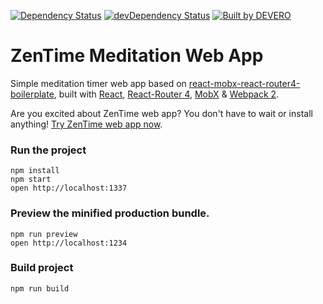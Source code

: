 <!-- [![Build Status](https://circleci.com/gh/alexdevero/zentime-meditation-web-app.svg?style=shield&circle-token=:circle-token)](https://circleci.com/gh/alexdevero/zentime-meditation-web-app/) -->
[![Dependency Status](https://david-dm.org/alexdevero/zentime-meditation-web-app.svg?style=flat)](https://david-dm.org/alexdevero/zentime-meditation-web-app)
[![devDependency Status](https://david-dm.org/alexdevero/zentime-meditation-web-app/dev-status.svg?style=flat)](https://david-dm.org/alexdevero/zentime-meditation-web-app?type=dev)
[![Built by DEVERO](https://img.shields.io/badge/built%20by-DEVERO-brightgreen.svg?colorB=d30320)](https://alexdevero.com)

# ZenTime Meditation Web App
Simple meditation timer web app based on [react-mobx-react-router4-boilerplate](https://github.com/mhaagens/react-mobx-react-router4-boilerplate), built with [React](https://facebook.github.io/react), [React-Router 4](https://github.com/reacttraining/react-router), [MobX](https://mobxjs.github.io/mobx) & [Webpack 2](https://webpack.js.org/).

Are you excited about ZenTime web app? You don't have to wait or install anything! [Try ZenTime web app now](https://zentime.herokuapp.com/).

### Run the project
```
npm install
npm start
open http://localhost:1337
```

### Preview the minified production bundle.
```
npm run preview
open http://localhost:1234
```

### Build project
```
npm run build
```
